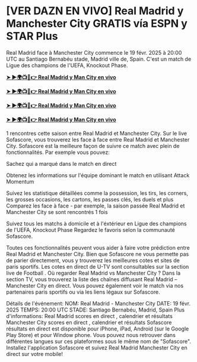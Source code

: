 # [VER DAZN EN VIVO] Real Madrid y Manchester City GRATIS vía ESPN y STAR Plus

Real Madrid face à Manchester City commence le 19 févr. 2025 à 20:00 UTC au Santiago Bernabéu stade, Madrid ville de, Spain. C'est un match de Ligue des champions de l'UEFA, Knockout Phase.

**[➤ ►🌍📺📱👉 Real Madrid y Man City en vivo](https://tinyurl.com/4dwhr6d4)**

**[➤ ►🌍📺📱👉 Real Madrid y Man City en vivo](https://tinyurl.com/4dwhr6d4)**

**[➤ ►🌍📺📱👉 Real Madrid y Man City en vivo](https://tinyurl.com/4dwhr6d4)**

**[➤ ►🌍📺📱👉 Real Madrid y Man City en vivo](https://tinyurl.com/4dwhr6d4)**

1 rencontres cette saison entre Real Madrid et Manchester City.
Sur le live Sofascore, vous trouverez les face à face entre Real Madrid et Manchester City. Sofascore est la meilleure façon de suivre ce match avec plein de fonctionnalités. Par exemple vous pouvez:

Sachez qui a marqué dans le match en direct

Obtenez les informations sur l'équipe dominant le match en utilisant Attack Momentum

Suivez les statistique détaillées comme la possession, les tirs, les corners, les grosses occasions, les cartons, les passes clés, les duels et plus
Comparez les face à face - par exemple, la saison passée Real Madrid et Manchester City se sont rencontrés 1 fois

Suivez tous les matchs à domicile et à l'éxtérieur en Ligue des champions de l'UEFA, Knockout Phase
Regardez le favoris selon la communauté Sofascore.

Toutes ces fonctionnalités peuvent vous aider à faire votre prédiction entre Real Madrid et Manchester City. Bien que Sofascore ne vous permette pas de parier directement, vous y trouverez les meilleures cotes et sites de paris sportifs. Les cotes en direct de U-TV sont consultables sur la section live de Football .
Où regarder Real Madrid vs Manchester City ? Dans la section TV, vous trouverez la liste des chaînes diffusant Real Madrid – Manchester City en direct. Vous pouvez également voir le match via nos partenaires paris sportifs ou via les liens légaux sur Sofascore.

Détails de l'événement:
NOM: Real Madrid - Manchester City
DATE: 19 févr. 2025
TEMPS: 20:00 UTC
STADE: Santiago Bernabéu, Madrid, Spain
Plus d'informations:
Real Madrid scores en direct , calendrier et résultats
Manchester City scores en direct , calendrier et résultats
Sofascore résultats en direct est disponible pour iPhone, iPad, Android (sur le Google Play Store) et pour Window phone. Vous pouvez nous retrouver dans différentes langues sur ces plateformes sous le même nom de "Sofascore". Installez l'application Sofascore et suivez Real Madrid Manchester City en direct sur votre mobile!
